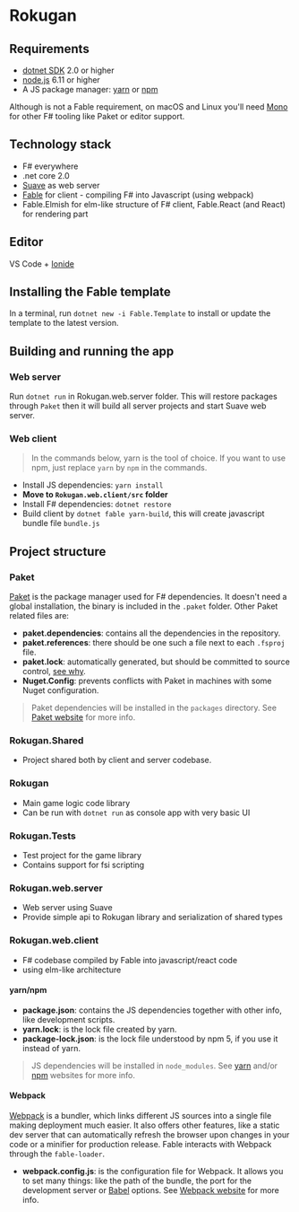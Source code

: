 # Rokugan

## Requirements

* [dotnet SDK](https://www.microsoft.com/net/download/core) 2.0 or higher
* [node.js](https://nodejs.org) 6.11 or higher
* A JS package manager: [yarn](https://yarnpkg.com) or [npm](http://npmjs.com/)

Although is not a Fable requirement, on macOS and Linux you'll need [Mono](http://www.mono-project.com/) for other F# tooling like Paket or editor support.

## Technology stack

* F# everywhere
* .net core 2.0
* [Suave](http://suave.io) as web server
* [Fable](http://fable.io) for client - compiling F# into Javascript (using webpack)
* Fable.Elmish for elm-like structure of F# client, Fable.React (and React) for rendering part 


## Editor

VS Code + [Ionide](http://ionide.io/)

## Installing the Fable template

In a terminal, run `dotnet new -i Fable.Template` to install or update the template to the latest version.

## Building and running the app

### Web server

Run `dotnet run` in Rokugan.web.server folder. This will restore packages through `Paket` then it will build all server projects and start Suave web server.

### Web client

> In the commands below, yarn is the tool of choice. If you want to use npm, just replace `yarn` by `npm` in the commands.

* Install JS dependencies: `yarn install`
* **Move to `Rokugan.web.client/src` folder**
* Install F# dependencies: `dotnet restore`
* Build client by `dotnet fable yarn-build`, this will create javascript bundle file `bundle.js`

## Project structure

### Paket

[Paket](https://fsprojects.github.io/Paket/) is the package manager used for F# dependencies. It doesn't need a global installation, the binary is included in the `.paket` folder. Other Paket related files are:

- **paket.dependencies**: contains all the dependencies in the repository.
- **paket.references**: there should be one such a file next to each `.fsproj` file.
- **paket.lock**: automatically generated, but should be committed to source control, [see why](https://fsprojects.github.io/Paket/faq.html#Why-should-I-commit-the-lock-file).
- **Nuget.Config**: prevents conflicts with Paket in machines with some Nuget configuration.

> Paket dependencies will be installed in the `packages` directory. See [Paket website](https://fsprojects.github.io/Paket/) for more info.


### Rokugan.Shared

- Project shared both by client and server codebase.

### Rokugan

- Main game logic code library
- Can be run with `dotnet run` as console app with very basic UI

### Rokugan.Tests

- Test project for the game library
- Contains support for fsi scripting

### Rokugan.web.server

- Web server using Suave
- Provide simple api to Rokugan library and serialization of shared types 

### Rokugan.web.client

- F# codebase compiled by Fable into javascript/react code
- using elm-like architecture

#### yarn/npm 

- **package.json**: contains the JS dependencies together with other info, like development scripts.
- **yarn.lock**: is the lock file created by yarn.
- **package-lock.json**: is the lock file understood by npm 5, if you use it instead of yarn.

> JS dependencies will be installed in `node_modules`. See [yarn](https://yarnpkg.com) and/or [npm](http://npmjs.com/) websites for more info.

#### Webpack

[Webpack](https://webpack.js.org) is a bundler, which links different JS sources into a single file making deployment much easier. It also offers other features, like a static dev server that can automatically refresh the browser upon changes in your code or a minifier for production release. Fable interacts with Webpack through the `fable-loader`.

- **webpack.config.js**: is the configuration file for Webpack. It allows you to set many things: like the path of the bundle, the port for the development server or [Babel](https://babeljs.io/) options. See [Webpack website](https://webpack.js.org) for more info.


